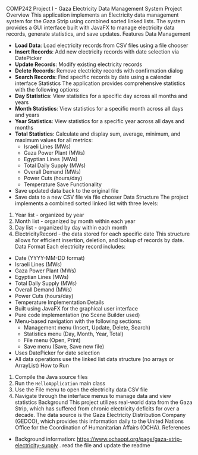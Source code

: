 COMP242 Project I - Gaza Electricity Data Management System
Project Overview
This application implements an Electricity data management system for the Gaza Strip using combined sorted linked lists. The system provides a GUI interface built with JavaFX to manage electricity data records, generate statistics, and save updates.
Features
Data Management
* **Load Data**: Load electricity records from CSV files using a file chooser
* **Insert Records**: Add new electricity records with date selection via DatePicker
* **Update Records**: Modify existing electricity records
* **Delete Records**: Remove electricity records with confirmation dialog
* **Search Records**: Find specific records by date using a calendar interface
Statistics
The application provides comprehensive statistics with the following options:
* **Day Statistics**: View statistics for a specific day across all months and years
* **Month Statistics**: View statistics for a specific month across all days and years
* **Year Statistics**: View statistics for a specific year across all days and months
* **Total Statistics**: Calculate and display sum, average, minimum, and maximum values for all metrics:
   * Israeli Lines (MWs)
   * Gaza Power Plant (MWs)
   * Egyptian Lines (MWs)
   * Total Daily Supply (MWs)
   * Overall Demand (MWs)
   * Power Cuts (hours/day)
   * Temperature
Save Functionality
* Save updated data back to the original file
* Save data to a new CSV file via file chooser
Data Structure
The project implements a combined sorted linked list with three levels:
1. Year list - organized by year
2. Month list - organized by month within each year
3. Day list - organized by day within each month
4. ElectricityRecord - the data stored for each specific date
This structure allows for efficient insertion, deletion, and lookup of records by date.
Data Format
Each electricity record includes:
* Date (YYYY-MM-DD format)
* Israeli Lines (MWs)
* Gaza Power Plant (MWs)
* Egyptian Lines (MWs)
* Total Daily Supply (MWs)
* Overall Demand (MWs)
* Power Cuts (hours/day)
* Temperature
Implementation Details
* Built using JavaFX for the graphical user interface
* Pure code implementation (no Scene Builder used)
* Menu-based navigation with the following sections:
   * Management menu (Insert, Update, Delete, Search)
   * Statistics menu (Day, Month, Year, Total)
   * File menu (Open, Print)
   * Save menu (Save, Save new file)
* Uses DatePicker for date selection
* All data operations use the linked list data structure (no arrays or ArrayList)
How to Run
1. Compile the Java source files
2. Run the `HelloApplication` main class
3. Use the File menu to open the electricity data CSV file
4. Navigate through the interface menus to manage data and view statistics
Background
This project utilizes real-world data from the Gaza Strip, which has suffered from chronic electricity deficits for over a decade. The data source is the Gaza Electricity Distribution Company (GEDCO), which provides this information daily to the United Nations Office for the Coordination of Humanitarian Affairs (OCHA).
References
* Background information: https://www.ochaopt.org/page/gaza-strip-electricity-supply . read the file and update the readme
